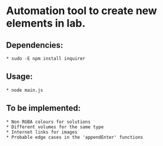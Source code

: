 # Automation tool to create new elements in lab.


## Dependencies:
	* sudo -E npm install inquirer

## Usage: 
	* node main.js

## To be implemented:
	* Non RGBA colours for solutions
	* Different volumes for the same type
	* Internet links for images
	* Probable edge cases in the 'appendEnter' functions
